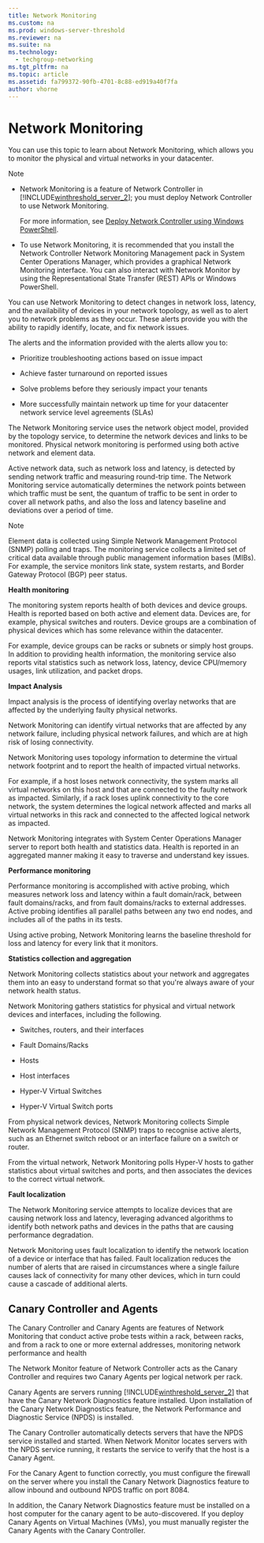 ```yaml
---
title: Network Monitoring
ms.custom: na
ms.prod: windows-server-threshold
ms.reviewer: na
ms.suite: na
ms.technology: 
  - techgroup-networking
ms.tgt_pltfrm: na
ms.topic: article
ms.assetid: fa799372-90fb-4701-8c88-ed919a40f7fa
author: vhorne
---
```

# Network Monitoring
You can use this topic to learn about Network Monitoring, which allows you to monitor the physical and virtual networks in your datacenter.  
  
> [!NOTE]  
> -   Network Monitoring is a feature of Network Controller in [!INCLUDE[winthreshold_server_2](../Token/winthreshold_server_2_md.md)]; you must deploy Network Controller to use Network Monitoring.  
>   
>     For more information, see [Deploy Network Controller using Windows PowerShell](https://technet.microsoft.com/library/mt282165.aspx).  
> -   To use Network Monitoring, it is recommended that you install the Network Controller Network Monitoring Management pack in System Center Operations Manager, which provides a graphical Network Monitoring interface. You can also interact with Network Monitor by using the Representational State Transfer \(REST\) APIs or Windows PowerShell.  
  
You can use Network Monitoring to detect changes in network loss, latency, and the availability of devices in your network topology, as well as to alert you to network problems as they occur. These alerts provide you with the ability to rapidly identify, locate, and fix network issues.  
  
The alerts and the information provided with the alerts allow you to:  
  
-   Prioritize troubleshooting actions based on issue impact  
  
-   Achieve faster turnaround on reported issues  
  
-   Solve problems before they seriously impact your tenants  
  
-   More successfully maintain network up time for your datacenter network service level agreements \(SLAs\)  
  
The Network Monitoring service uses the network object model, provided by the topology service, to determine the network devices and links to be monitored. Physical network monitoring is performed using both active network and element data.  
  
Active network data, such as network loss and latency, is detected by sending network traffic and measuring round\-trip time. The Network Monitoring service automatically determines the network points between which traffic must be sent, the quantum of traffic to be sent in order to cover all network paths, and also the loss and latency baseline and deviations over a period of time.  
  
> [!NOTE]  
> Element data is collected using Simple Network Management Protocol \(SNMP\) polling and traps. The monitoring service collects a limited set of critical data available through public management information bases \(MIBs\). For example, the service monitors link state, system restarts, and Border Gateway Protocol \(BGP\) peer status.  
  
**Health monitoring**  
  
The monitoring system reports health of both devices and device groups. Health is reported based on both active and element data. Devices are, for example, physical switches and routers. Device groups are a combination of physical devices which has some relevance within the datacenter.  
  
For example, device groups can be racks or subnets or simply host groups. In addition to providing health information, the monitoring service also reports vital statistics such as network loss, latency, device CPU\/memory usages, link utilization, and packet drops.  
  
**Impact Analysis**  
  
Impact analysis is the process of identifying overlay networks that are affected by the underlying faulty physical networks.  
  
Network Monitoring  can identify virtual networks that are affected by any network failure, including physical network failures, and which are at high risk of losing connectivity.  
  
Network Monitoring uses topology information to determine the virtual network footprint and to report the health of impacted virtual networks.  
  
For example, if a host loses network connectivity, the system marks all virtual networks on this host and that are connected to the faulty network as impacted. Similarly, if a rack loses uplink connectivity to the core network, the system determines the logical network affected and marks all virtual networks in this rack and connected to the affected logical network as impacted.  
  
Network Monitoring integrates with System Center Operations Manager server to report both health and statistics data.  Health is reported in an aggregated manner making it easy to traverse and understand key issues.  
  
**Performance monitoring**  
  
Performance monitoring is accomplished with active probing, which measures network loss and latency within a fault domain\/rack, between fault domains\/racks, and from fault domains\/racks to  external addresses. Active probing identifies all parallel paths between any two end nodes, and includes all of the paths in its tests.  
  
Using active probing, Network Monitoring learns the baseline threshold for loss and latency for every link that it monitors.  
  
**Statistics collection and aggregation**  
  
Network Monitoring collects statistics about your network and aggregates them into an easy to understand format so that you're always aware of your network health status.  
  
Network Monitoring gathers statistics for physical and virtual network devices and interfaces, including the following.  
  
-   Switches, routers, and their interfaces  
  
-   Fault Domains\/Racks  
  
-   Hosts  
  
-   Host interfaces  
  
-   Hyper\-V Virtual Switches  
  
-   Hyper\-V Virtual Switch ports  
  
From physical network devices, Network Monitoring collects Simple Network Management Protocol \(SNMP\) traps to recognise active alerts, such as an Ethernet switch reboot or an interface failure on a switch or router.  
  
From the virtual network, Network Monitoring polls Hyper\-V hosts to gather statistics about virtual switches and ports, and then associates the devices to the correct virtual network.  
  
**Fault localization**  
  
The Network Monitoring service attempts to localize devices that are causing network loss and latency, leveraging advanced algorithms to identify both network paths and devices in the paths that are causing performance degradation.  
  
Network Monitoring uses fault localization to identify the network location of a device or interface that has  failed. Fault localization reduces the number of alerts that are raised in circumstances where a single failure causes lack of connectivity for many other devices, which in turn could cause a cascade of additional alerts.  
  
## Canary Controller and Agents  
The Canary Controller and Canary Agents are features of Network Monitoring that conduct active probe tests within a rack, between racks, and from a rack to one or more external addresses, monitoring network performance and health  
  
The Network Monitor feature of Network Controller acts as the Canary Controller and requires two Canary Agents per logical network per rack.  
  
Canary Agents are servers running [!INCLUDE[winthreshold_server_2](../Token/winthreshold_server_2_md.md)] that have the Canary Network Diagnostics feature installed. Upon installation of the Canary Network Diagnostics feature, the Network Performance and Diagnostic Service \(NPDS\) is installed.  
  
The Canary Controller automatically detects servers that have the NPDS service installed and started. When Network Monitor locates servers with the NPDS service running, it restarts the service to verify that the host is a Canary Agent.  
  
For the Canary Agent to function correctly, you must configure the firewall on the server where you install the Canary Network Diagnostics feature to allow inbound and outbound NPDS traffic on port 8084.  
  
In addition, the Canary Network Diagnostics feature must be installed on a host computer for the canary agent to be auto\-discovered. If you deploy Canary Agents on Virtual Machines \(VMs\), you must manually register the Canary Agents with the Canary Controller.  
  

